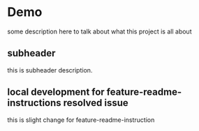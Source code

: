 # Demo 

some description here to talk about what this project is all about

## subheader
this is subheader description.


## local development for feature-readme-instructions resolved issue
this is slight change for feature-readme-instruction 

